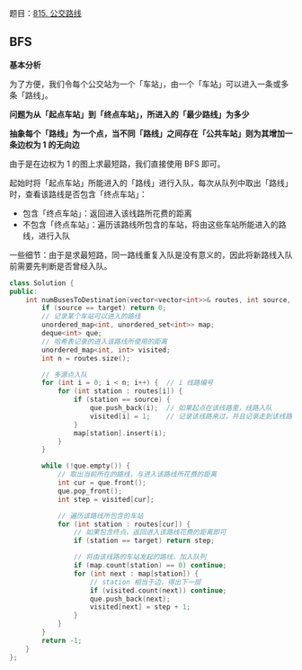 题目：[815. 公交路线](https://leetcode.cn/problems/bus-routes/)

## BFS

**基本分析**

为了方便，我们令每个公交站为一个「车站」，由一个「车站」可以进入一条或多条「路线」。

**问题为从「起点车站」到「终点车站」，所进入的「最少路线」为多少**

**抽象每个「路线」为一个点，当不同「路线」之间存在「公共车站」则为其增加一条边权为 1 的无向边**

由于是在边权为 1 的图上求最短路，我们直接使用 BFS 即可。

起始时将「起点车站」所能进入的「路线」进行入队，每次从队列中取出「路线」时，查看该路线是否包含「终点车站」：

- 包含「终点车站」：返回进入该线路所花费的距离
- 不包含「终点车站」：遍历该路线所包含的车站，将由这些车站所能进入的路线，进行入队

一些细节：由于是求最短路，同一路线重复入队是没有意义的，因此将新路线入队前需要先判断是否曾经入队。

```c++
class Solution {
public:
    int numBusesToDestination(vector<vector<int>>& routes, int source, int target) {
        if (source == target) return 0;
        // 记录某个车站可以进入的路线
        unordered_map<int, unordered_set<int>> map;
        deque<int> que;
        // 哈希表记录的进入该路线所使用的距离
        unordered_map<int, int> visited;
        int n = routes.size();

        // 多源点入队
        for (int i = 0; i < n; i++) {  // i 线路编号
            for (int station : routes[i]) {
                if (station == source) {
                    que.push_back(i);  // 如果起点在该线路里，线路入队
                    visited[i] = 1;    // 记录该线路来过，并且记录走到该线路的最短距离
                }
                map[station].insert(i);
            }
        }

        while (!que.empty()) {
            // 取出当前所在的路线，与进入该路线所花费的距离
            int cur = que.front();
            que.pop_front();
            int step = visited[cur];

            // 遍历该路线所包含的车站
            for (int station : routes[cur]) {
                // 如果包含终点，返回进入该路线花费的距离即可
                if (station == target) return step;

                // 将由该线路的车站发起的路线，加入队列
                if (map.count(station) == 0) continue;
                for (int next : map[station]) {
                    // station 相当于边，得出下一层
                    if (visited.count(next)) continue;
                    que.push_back(next);
                    visited[next] = step + 1;
                }
            }
        }
        return -1;
    }
};
```

